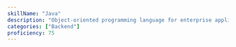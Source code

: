 ```yaml
---
skillName: "Java"
description: "Object-oriented programming language for enterprise applications and backend systems"
categories: ["Backend"]
proficiency: 75
---
```

